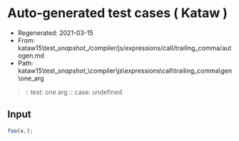 # Auto-generated test cases ( Kataw )
- Regenerated: 2021-03-15
- From: kataw15\test\__snapshot__/compiler/js/expressions/call/trailing_comma/autogen.md
- Path: kataw15\test\__snapshot__\compiler\js\expressions\call\trailing_comma\gen\one_arg
> :: test: one arg
> :: case: undefined
## Input

`````js
foo(x,);
`````
